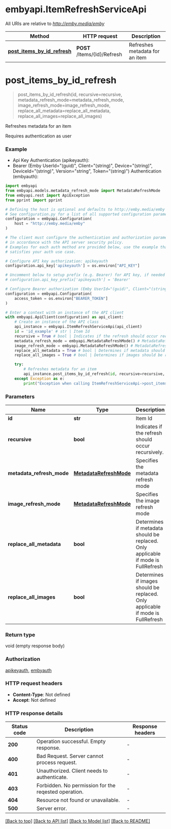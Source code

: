 # embyapi.ItemRefreshServiceApi

All URIs are relative to *http://emby.media/emby*

Method | HTTP request | Description
------------- | ------------- | -------------
[**post_items_by_id_refresh**](ItemRefreshServiceApi.md#post_items_by_id_refresh) | **POST** /Items/{Id}/Refresh | Refreshes metadata for an item


# **post_items_by_id_refresh**
> post_items_by_id_refresh(id, recursive=recursive, metadata_refresh_mode=metadata_refresh_mode, image_refresh_mode=image_refresh_mode, replace_all_metadata=replace_all_metadata, replace_all_images=replace_all_images)

Refreshes metadata for an item

Requires authentication as user

### Example

* Api Key Authentication (apikeyauth):
* Bearer (Emby UserId="(guid)", Client="(string)", Device="(string)", DeviceId="(string)", Version="string", Token="(string)") Authentication (embyauth):

```python
import embyapi
from embyapi.models.metadata_refresh_mode import MetadataRefreshMode
from embyapi.rest import ApiException
from pprint import pprint

# Defining the host is optional and defaults to http://emby.media/emby
# See configuration.py for a list of all supported configuration parameters.
configuration = embyapi.Configuration(
    host = "http://emby.media/emby"
)

# The client must configure the authentication and authorization parameters
# in accordance with the API server security policy.
# Examples for each auth method are provided below, use the example that
# satisfies your auth use case.

# Configure API key authorization: apikeyauth
configuration.api_key['apikeyauth'] = os.environ["API_KEY"]

# Uncomment below to setup prefix (e.g. Bearer) for API key, if needed
# configuration.api_key_prefix['apikeyauth'] = 'Bearer'

# Configure Bearer authorization (Emby UserId="(guid)", Client="(string)", Device="(string)", DeviceId="(string)", Version="string", Token="(string)"): embyauth
configuration = embyapi.Configuration(
    access_token = os.environ["BEARER_TOKEN"]
)

# Enter a context with an instance of the API client
with embyapi.ApiClient(configuration) as api_client:
    # Create an instance of the API class
    api_instance = embyapi.ItemRefreshServiceApi(api_client)
    id = 'id_example' # str | Item Id
    recursive = True # bool | Indicates if the refresh should occur recursively. (optional)
    metadata_refresh_mode = embyapi.MetadataRefreshMode() # MetadataRefreshMode | Specifies the metadata refresh mode (optional)
    image_refresh_mode = embyapi.MetadataRefreshMode() # MetadataRefreshMode | Specifies the image refresh mode (optional)
    replace_all_metadata = True # bool | Determines if metadata should be replaced. Only applicable if mode is FullRefresh (optional)
    replace_all_images = True # bool | Determines if images should be replaced. Only applicable if mode is FullRefresh (optional)

    try:
        # Refreshes metadata for an item
        api_instance.post_items_by_id_refresh(id, recursive=recursive, metadata_refresh_mode=metadata_refresh_mode, image_refresh_mode=image_refresh_mode, replace_all_metadata=replace_all_metadata, replace_all_images=replace_all_images)
    except Exception as e:
        print("Exception when calling ItemRefreshServiceApi->post_items_by_id_refresh: %s\n" % e)
```



### Parameters


Name | Type | Description  | Notes
------------- | ------------- | ------------- | -------------
 **id** | **str**| Item Id | 
 **recursive** | **bool**| Indicates if the refresh should occur recursively. | [optional] 
 **metadata_refresh_mode** | [**MetadataRefreshMode**](.md)| Specifies the metadata refresh mode | [optional] 
 **image_refresh_mode** | [**MetadataRefreshMode**](.md)| Specifies the image refresh mode | [optional] 
 **replace_all_metadata** | **bool**| Determines if metadata should be replaced. Only applicable if mode is FullRefresh | [optional] 
 **replace_all_images** | **bool**| Determines if images should be replaced. Only applicable if mode is FullRefresh | [optional] 

### Return type

void (empty response body)

### Authorization

[apikeyauth](../README.md#apikeyauth), [embyauth](../README.md#embyauth)

### HTTP request headers

 - **Content-Type**: Not defined
 - **Accept**: Not defined

### HTTP response details

| Status code | Description | Response headers |
|-------------|-------------|------------------|
**200** | Operation successful. Empty response. |  -  |
**400** | Bad Request. Server cannot process request. |  -  |
**401** | Unauthorized. Client needs to authenticate. |  -  |
**403** | Forbidden. No permission for the reqested operation. |  -  |
**404** | Resource not found or unavailable. |  -  |
**500** | Server error. |  -  |

[[Back to top]](#) [[Back to API list]](../README.md#documentation-for-api-endpoints) [[Back to Model list]](../README.md#documentation-for-models) [[Back to README]](../README.md)

